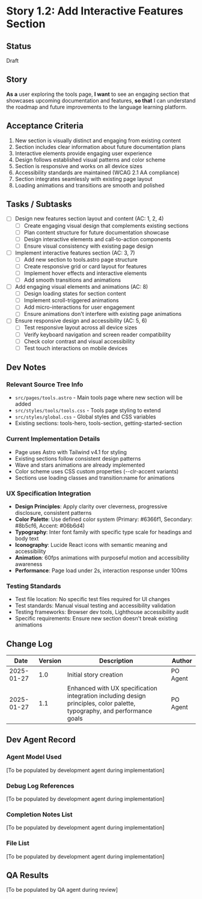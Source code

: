 # Story 1.2: Add Interactive Features Section

## Status
Draft

## Story
**As a** user exploring the tools page,
**I want** to see an engaging section that showcases upcoming documentation and features,
**so that** I can understand the roadmap and future improvements to the language learning platform.

## Acceptance Criteria
1. New section is visually distinct and engaging from existing content
2. Section includes clear information about future documentation plans
3. Interactive elements provide engaging user experience
4. Design follows established visual patterns and color scheme
5. Section is responsive and works on all device sizes
6. Accessibility standards are maintained (WCAG 2.1 AA compliance)
7. Section integrates seamlessly with existing page layout
8. Loading animations and transitions are smooth and polished

## Tasks / Subtasks
- [ ] Design new features section layout and content (AC: 1, 2, 4)
  - [ ] Create engaging visual design that complements existing sections
  - [ ] Plan content structure for future documentation showcase
  - [ ] Design interactive elements and call-to-action components
  - [ ] Ensure visual consistency with existing page design
- [ ] Implement interactive features section (AC: 3, 7)
  - [ ] Add new section to tools.astro page structure
  - [ ] Create responsive grid or card layout for features
  - [ ] Implement hover effects and interactive elements
  - [ ] Add smooth transitions and animations
- [ ] Add engaging visual elements and animations (AC: 8)
  - [ ] Design loading states for section content
  - [ ] Implement scroll-triggered animations
  - [ ] Add micro-interactions for user engagement
  - [ ] Ensure animations don't interfere with existing page animations
- [ ] Ensure responsive design and accessibility (AC: 5, 6)
  - [ ] Test responsive layout across all device sizes
  - [ ] Verify keyboard navigation and screen reader compatibility
  - [ ] Check color contrast and visual accessibility
  - [ ] Test touch interactions on mobile devices

## Dev Notes

### Relevant Source Tree Info
- `src/pages/tools.astro` - Main tools page where new section will be added
- `src/styles/tools/tools.css` - Tools page styling to extend
- `src/styles/global.css` - Global styles and CSS variables
- Existing sections: tools-hero, tools-section, getting-started-section

### Current Implementation Details
- Page uses Astro with Tailwind v4.1 for styling
- Existing sections follow consistent design patterns
- Wave and stars animations are already implemented
- Color scheme uses CSS custom properties (--clr-accent variants)
- Sections use loading classes and transition:name for animations

### UX Specification Integration
- **Design Principles**: Apply clarity over cleverness, progressive disclosure, consistent patterns
- **Color Palette**: Use defined color system (Primary: #6366f1, Secondary: #8b5cf6, Accent: #06b6d4)
- **Typography**: Inter font family with specific type scale for headings and body text
- **Iconography**: Lucide React icons with semantic meaning and accessibility
- **Animation**: 60fps animations with purposeful motion and accessibility awareness
- **Performance**: Page load under 2s, interaction response under 100ms

### Testing Standards
- Test file location: No specific test files required for UI changes
- Test standards: Manual visual testing and accessibility validation
- Testing frameworks: Browser dev tools, Lighthouse accessibility audit
- Specific requirements: Ensure new section doesn't break existing animations

## Change Log
| Date | Version | Description | Author |
|------|---------|-------------|---------|
| 2025-01-27 | 1.0 | Initial story creation | PO Agent |
| 2025-01-27 | 1.1 | Enhanced with UX specification integration including design principles, color palette, typography, and performance goals | PO Agent |

## Dev Agent Record

### Agent Model Used
[To be populated by development agent during implementation]

### Debug Log References
[To be populated by development agent during implementation]

### Completion Notes List
[To be populated by development agent during implementation]

### File List
[To be populated by development agent during implementation]

## QA Results
[To be populated by QA agent during review]
